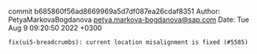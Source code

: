 commit b685860f56ad8669969a5d7df087ea26cdaf8351
Author: PetyaMarkovaBogdanova <petya.markova-bogdanova@sap.com>
Date:   Tue Aug 9 09:20:50 2022 +0300

    fix(ui5-breadcrumbs): current location misalignment is fixed (#5585)

